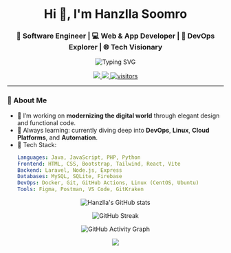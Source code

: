 <h1 align="center">Hi 👋, I'm Hanzlla Soomro</h1>
<h3 align="center">🚀 Software Engineer | 💻 Web & App Developer | 🎯 DevOps Explorer | 🌐 Tech Visionary</h3>

<p align="center">
  <img src="https://readme-typing-svg.demolab.com?font=Fira+Code&pause=1000&center=true&vCenter=true&width=435&lines=Crafting+Code+%7C+Building+Ideas;Web+%7C+App+%7C+DevOps+%7C+AI+%7C+UI%2FUX;From+Vision+to+Product+%E2%9C%A8" alt="Typing SVG" />
</p>

<p align="center">
  <a href="https://github.com/Hanzllasoomro?tab=followers">
    <img src="https://img.shields.io/github/followers/Hanzllasoomro?label=Follow&style=social" />
  </a>
  <a href="https://linkedin.com/in/hanzllasoomro">
    <img src="https://img.shields.io/badge/LinkedIn-Hanzlla%20Soomro-blue?style=flat&logo=linkedin" />
  </a>
  <a href="https://github.com/Hanzllasoomro">
    <img src="https://visitor-badge.laobi.icu/badge?page_id=Hanzllasoomro.readme" alt="visitors" />
  </a>
</p>

---
### 🧠 About Me
- 🔭 I’m working on **modernizing the digital world** through elegant design and functional code.
- 🌱 Always learning: currently diving deep into **DevOps**, **Linux**, **Cloud Platforms**, and **Automation**.
- 🧰 Tech Stack:
  ```yaml
  Languages: Java, JavaScript, PHP, Python
  Frontend: HTML, CSS, Bootstrap, Tailwind, React, Vite
  Backend: Laravel, Node.js, Express
  Databases: MySQL, SQLite, Firebase
  DevOps: Docker, Git, GitHub Actions, Linux (CentOS, Ubuntu)
  Tools: Figma, Postman, VS Code, GitKraken

<p align="center"> <img src="https://github-readme-stats.vercel.app/api?username=Hanzllasoomro&show_icons=true&theme=react&hide_border=true" alt="Hanzlla's GitHub stats" /> </p> <p align="center"> <img src="https://github-readme-streak-stats.herokuapp.com?user=Hanzllasoomro&theme=dark&hide_border=true" alt="GitHub Streak" /> </p> <p align="center"> <img src="https://github-readme-activity-graph.vercel.app/graph?username=Hanzllasoomro&theme=react-dark&hide_border=true" alt="GitHub Activity Graph" /> </p>

<p align="center"> <img src="https://capsule-render.vercel.app/api?type=waving&color=gradient&height=120&section=footer"/> </p>
